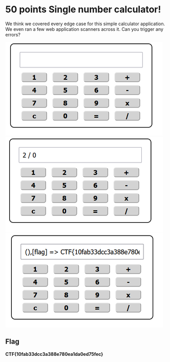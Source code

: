 # 50 points Single number calculator!

We think we covered every edge case for this simple calculator application. We even ran a few web application scanners across it. Can you trigger any errors?

![](attachments/Pasted%20image%2020230515234459.png)
![](attachments/Pasted%20image%2020230515234507.png)
![](attachments/Pasted%20image%2020230515234523.png)


## Flag
**CTF{10fab33dcc3a388e780ea1da0ed75fec}**